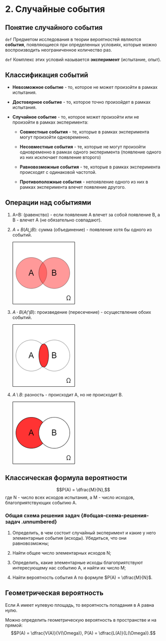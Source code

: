 # 2. Случайные события

## Понятие случайного события

`def` Предметом исследования в теории вероятностей являются **события**,
появляющиеся при определенных условиях, которые можно воспроизводить
неограниченное количество раз. 

`def` Комплекс этих условий называется **эксперимент** (испытание, опыт).

## Классификация событий

-   **Невозможное событие** - то, которое не может произойти в рамках
    испытания.

-   **Достоверное событие** - то, которое точно произойдет в рамках
    испытания.

-   **Случайное событие** - то, которое может произойти или не произойти в
    рамках эксперимента:

    -   **Совместные события** - те, которые в рамках эксперимента могут
        произойти одновременно.

    -   **Несовместные события** - те, которые не могут произойти
        одновременно в рамках одного эксперимента (появление одного из
        них исключает появление второго)

    -   **Равновозможные события** - те, которые в рамках эксперимента
        происходят с одинаковой частотой.

    -   **Противоположные события** - непоявление одного из них в рамках
        эксперимента влечет появление другого.

## Операции над событиями

1.  A=B: (равенство) - если появление A влечет за собой появление B, а
    B - влечет A (не обязательно совпадают).

2.  $A+B (A \bigcup B)$: сумма (объединение) - появление хотя бы одного
    из событий.

    ![Сумма](../images/сумма.png)
    

3.  $A \cdot B (A \bigcap B)$: произведение (пересечение) -
    осуществление обоих событий.

    ![Произведение](../images/произв.png)

4.  $A \setminus B$: разность - происходит A, но не происходит B.

    ![Разность](../images/разность.png)
## Классическая формула вероятности

$$P(A) = \dfrac{M}{N},$$
где N - число всех исходов испытания, а M -
число исходов, благоприятствующих событию A.

### Общая схема решения задач {#общая-схема-решения-задач .unnumbered}

1.  Определить, в чем состоит случайный эксперимент и какие у него
    элементарные события (исходы). Убедиться, что они равновозможны;

2.  Найти общее число элементарных исходов N;

3.  Определить, какие элементарные исходы благоприятствуют интересующему
    нас событию А, и найти их число M;

4.  Найти вероятность события А по формуле $P(A) = \dfrac{M}{N}$.

## Геометрическая вероятность

Если А имеет нулевую площадь, то вероятность попадания в А равна нулю.

Можно определить геометрическую вероятность в пространстве и на прямой:
$$P(A) = \dfrac{V(A)}{V(\Omega)}, P(A) = \dfrac{L(A)}{L(\Omega)}.$$
